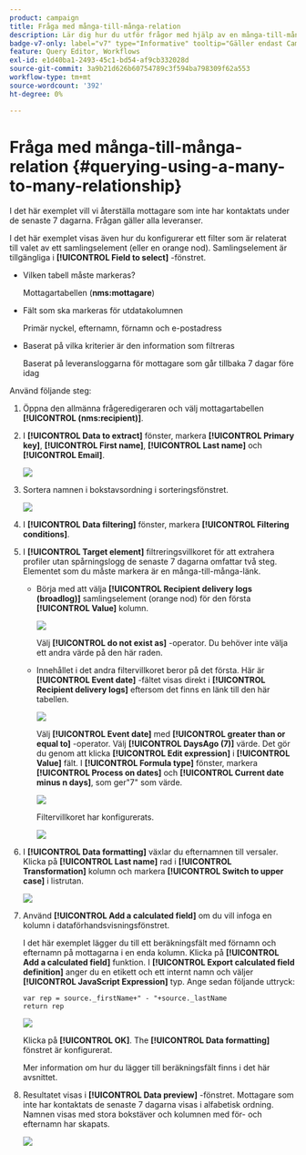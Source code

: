 ```yaml
---
product: campaign
title: Fråga med många-till-många-relation
description: Lär dig hur du utför frågor med hjälp av en många-till-många-relation
badge-v7-only: label="v7" type="Informative" tooltip="Gäller endast Campaign Classic v7"
feature: Query Editor, Workflows
exl-id: e1d40ba1-2493-45c1-bd54-af9cb332028d
source-git-commit: 3a9b21d626b60754789c3f594ba798309f62a553
workflow-type: tm+mt
source-wordcount: '392'
ht-degree: 0%

---
```


# Fråga med många-till-många-relation {#querying-using-a-many-to-many-relationship}



I det här exemplet vill vi återställa mottagare som inte har kontaktats under de senaste 7 dagarna. Frågan gäller alla leveranser.

I det här exemplet visas även hur du konfigurerar ett filter som är relaterat till valet av ett samlingselement (eller en orange nod). Samlingselement är tillgängliga i **[!UICONTROL Field to select]** -fönstret.

* Vilken tabell måste markeras?

  Mottagartabellen (**nms:mottagare**)

* Fält som ska markeras för utdatakolumnen

  Primär nyckel, efternamn, förnamn och e-postadress

* Baserat på vilka kriterier är den information som filtreras

  Baserat på leveransloggarna för mottagare som går tillbaka 7 dagar före idag

Använd följande steg:

1. Öppna den allmänna frågeredigeraren och välj mottagartabellen **[!UICONTROL (nms:recipient)]**.
1. I **[!UICONTROL Data to extract]** fönster, markera **[!UICONTROL Primary key]**, **[!UICONTROL First name]**, **[!UICONTROL Last name]** och **[!UICONTROL Email]**.

   ![](assets/query_editor_nveau_33.png)

1. Sortera namnen i bokstavsordning i sorteringsfönstret.

   ![](assets/query_editor_nveau_34.png)

1. I **[!UICONTROL Data filtering]** fönster, markera **[!UICONTROL Filtering conditions]**.
1. I **[!UICONTROL Target element]** filtreringsvillkoret för att extrahera profiler utan spårningslogg de senaste 7 dagarna omfattar två steg. Elementet som du måste markera är en många-till-många-länk.

   * Börja med att välja **[!UICONTROL Recipient delivery logs (broadlog)]** samlingselement (orange nod) för den första **[!UICONTROL Value]** kolumn.

     ![](assets/query_editor_nveau_67.png)

     Välj **[!UICONTROL do not exist as]** -operator. Du behöver inte välja ett andra värde på den här raden.

   * Innehållet i det andra filtervillkoret beror på det första. Här är **[!UICONTROL Event date]** -fältet visas direkt i **[!UICONTROL Recipient delivery logs]** eftersom det finns en länk till den här tabellen.

     ![](assets/query_editor_nveau_36.png)

     Välj **[!UICONTROL Event date]** med **[!UICONTROL greater than or equal to]** -operator. Välj **[!UICONTROL DaysAgo (7)]** värde. Det gör du genom att klicka **[!UICONTROL Edit expression]** i **[!UICONTROL Value]** fält. I **[!UICONTROL Formula type]** fönster, markera **[!UICONTROL Process on dates]** och **[!UICONTROL Current date minus n days]**, som ger&quot;7&quot; som värde.

     ![](assets/query_editor_nveau_37.png)

     Filtervillkoret har konfigurerats.

     ![](assets/query_editor_nveau_38.png)

1. I **[!UICONTROL Data formatting]** växlar du efternamnen till versaler. Klicka på **[!UICONTROL Last name]** rad i **[!UICONTROL Transformation]** kolumn och markera **[!UICONTROL Switch to upper case]** i listrutan.

   ![](assets/query_editor_nveau_39.png)

1. Använd **[!UICONTROL Add a calculated field]** om du vill infoga en kolumn i dataförhandsvisningsfönstret.

   I det här exemplet lägger du till ett beräkningsfält med förnamn och efternamn på mottagarna i en enda kolumn. Klicka på **[!UICONTROL Add a calculated field]** funktion. I **[!UICONTROL Export calculated field definition]** anger du en etikett och ett internt namn och väljer **[!UICONTROL JavaScript Expression]** typ. Ange sedan följande uttryck:

   ```
   var rep = source._firstName+" - "+source._lastName
   return rep
   ```

   ![](assets/query_editor_nveau_40.png)

   Klicka på **[!UICONTROL OK]**. The **[!UICONTROL Data formatting]** fönstret är konfigurerat.

   Mer information om hur du lägger till beräkningsfält finns i det här avsnittet.

1. Resultatet visas i **[!UICONTROL Data preview]** -fönstret. Mottagare som inte har kontaktats de senaste 7 dagarna visas i alfabetisk ordning. Namnen visas med stora bokstäver och kolumnen med för- och efternamn har skapats.

   ![](assets/query_editor_nveau_41.png)
